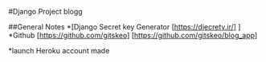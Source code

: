 #Django Project blogg 

##General Notes 
*[Django Secret key Generator [https://djecrety.ir/] ]
*Github [https://github.com/gitskeo] [https://github.com/gitskeo/blog_app]

*launch Heroku account made  